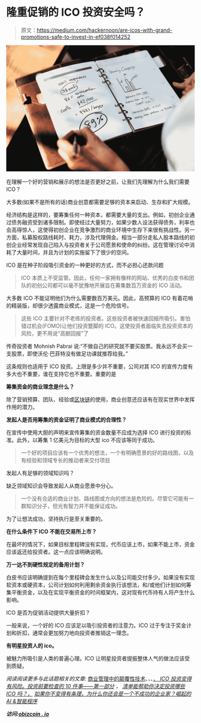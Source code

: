 # 隆重促销的 ICO 投资安全吗？

> 原文：<https://medium.com/hackernoon/are-icos-with-grand-promotions-safe-to-invest-in-ef038f014252>

![](img/4a5ff926d5e802fdcf3833be4b4ede4d.png)

在理解一个好的营销和展示的想法是否更好之前，让我们先理解为什么我们需要 ICO？

大多数(如果不是所有的话)商业创意都需要足够的资本来启动、生存和扩大规模。

经济结构是这样的，要筹集任何一种资本，都需要大量的支出。例如，初创企业通过债务融资受到诸多限制。即使经过大量努力，如果少数人设法获得债务，利率也会高得惊人，这使得初创企业在竞争激烈的商业环境中生存下来很有挑战性。另一方面，私募股权路线耗时、耗力，涉及代理佣金。相当一部分走私人股本路线的初创企业经常发现自己陷入与投资者关于公司愿景和使命的纠纷。这在管理讨论中消耗了大量时间，并且为计划的实施留下了很少的空间。

ICO 是在种子阶段吸引资金的一种更好的方式，而不必担心还款问题

> ICO 本质上不受监管。因此，任何一家拥有像样的网站、优秀的白皮书和团队的初创公司都可以毫不犹豫地开展旨在筹集数百万资金的 ICO 活动。

大多数 ICO 不能证明他们为什么需要数百万美元。因此，高预算的 ICO 有着花哨的精装版，却很少透露商业模式，这是一个危险信号。

> 这些 ICO 主要针对不老练的投资者。这些投资者被快速回报所吸引。害怕错过机会(FOMO)让他们投资蹩脚的 ICO。这使投资者面临失去投资资本的风险，更不用说“高额回报”了

传奇投资者 Mohnish Pabrai 说:“不做自己的研究就不要买股票。我永远不会买一支股票，即使沃伦·巴菲特没有做足功课就推荐给我。”

这条规则也适用于 ICO 投资。上限是多少并不重要，公司对其 ICO 的宣传力度有多大也不重要，谁在支持它也不重要。重要的是

**筹集资金的商业理念是什么？**

除了营销预算、团队、经验或[区块链](https://hackernoon.com/tagged/blockchain)的使用，商业创意还应该有在现实世界中发挥作用的潜力。

**发起人是否用筹集的资金证明了商业模式的合理性？**

在宣传中使用大胆的声明来宣传筹集的资金数量不应成为选择 ICO 进行投资的标准。此外，以筹集 1 亿美元为目标的大型 ico 不应该等同于成功。

> 一个好的项目应该有一个优秀的想法，一个有明确愿景的好的路线图，以及有经验和领域专长的推动者来交付项目

发起人有足够的领域知识吗？

缺乏领域知识会导致发起人从商业愿景中分心。

> 一个没有合适的商业计划、路线图或方向的想法是危险的。尽管它可能有一群知识分子，但光有智力并不能保证成功。

为了让想法成功，坚持执行是至关重要的。

**在什么条件下 ICO 不能在交易所上市？**

在最坏的情况下，如果目标里程碑没有实现，代币应该上市，如果不能上市，资金应该返还给投资者。这一点应该明确说明。

**万一达不到硬性规定的备用计划？**

白皮书应该明确提到在每个里程碑会发生什么以及公司能交付多少。如果没有实现软资本或硬资本，公司计划如何利用剩余资金执行该想法，和/或他们计划如何筹集平衡资金，以及在实现平衡资金的时间框架内，这对现有代币持有人将产生什么影响。

ICO 是否为促销活动提供大量折扣？

一般来说，一个好的 ICO 应该足以吸引投资者的注意力。ICO 过于专注于奖金计划和折扣，通常会更加努力地向投资者推销这一理念。

**有明星投资人的 ico。**

被魅力所吸引是人类的普遍心理。ICO 让明星投资者提振整体人气的做法应该受到质疑。

*阅读阅读更多与此话题相关的文章:* [商业管理中的颠覆性技术](/@obizcoin_90682/disruptive-technology-in-business-management-207ad40d0d1b)、*、*、[、 *ICO 投资变得有风险。投资前要检查的 10 件事——第一部分*](/@obizcoin_90682/ico-investments-have-become-risky-10-things-to-check-before-investing-part-i-7435eda597df) *，* [*清单能帮助你决定投资哪些 ICO 吗？，*](/@obizcoin_90682/can-a-checklist-help-in-deciding-which-icos-to-invest-in-1c2eb29381c0) [*如果你不变得有条理，为什么你还会是一个不成功的企业家？*](/@obizcoin_90682/why-will-you-remain-an-unsuccessful-entrepreneur-if-you-do-not-get-organized-e27e521ea873)*[*崛起的 AI &智能程序*](/@obizcoin_90682/rise-of-ai-bots-d0bc195c3af)*

***访问:*[*obizcoin . io*](https://www.obizcoin.io/)**